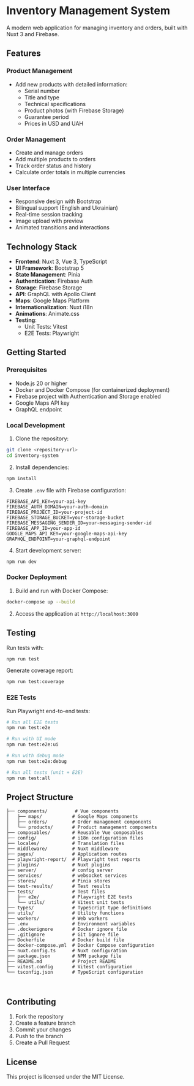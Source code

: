 # Inventory Management System

A modern web application for managing inventory and orders, built with Nuxt 3 and Firebase.

## Features

### Product Management

- Add new products with detailed information:
  - Serial number
  - Title and type
  - Technical specifications
  - Product photos (with Firebase Storage)
  - Guarantee period
  - Prices in USD and UAH

### Order Management

- Create and manage orders
- Add multiple products to orders
- Track order status and history
- Calculate order totals in multiple currencies

### User Interface

- Responsive design with Bootstrap
- Bilingual support (English and Ukrainian)
- Real-time session tracking
- Image upload with preview
- Animated transitions and interactions

## Technology Stack

- **Frontend**: Nuxt 3, Vue 3, TypeScript
- **UI Framework**: Bootstrap 5
- **State Management**: Pinia
- **Authentication**: Firebase Auth
- **Storage**: Firebase Storage
- **API**: GraphQL with Apollo Client
- **Maps**: Google Maps Platform
- **Internationalization**: Nuxt i18n
- **Animations**: Animate.css
- **Testing**:
  - Unit Tests: Vitest
  - E2E Tests: Playwright

## Getting Started

### Prerequisites

- Node.js 20 or higher
- Docker and Docker Compose (for containerized deployment)
- Firebase project with Authentication and Storage enabled
- Google Maps API key
- GraphQL endpoint

### Local Development

1. Clone the repository:

```bash
git clone <repository-url>
cd inventory-system
```

2. Install dependencies:

```bash
npm install
```

3. Create `.env` file with Firebase configuration:

```env
FIREBASE_API_KEY=your-api-key
FIREBASE_AUTH_DOMAIN=your-auth-domain
FIREBASE_PROJECT_ID=your-project-id
FIREBASE_STORAGE_BUCKET=your-storage-bucket
FIREBASE_MESSAGING_SENDER_ID=your-messaging-sender-id
FIREBASE_APP_ID=your-app-id
GOOGLE_MAPS_API_KEY=your-google-maps-api-key
GRAPHQL_ENDPOINT=your-graphql-endpoint
```

4. Start development server:

```bash
npm run dev
```

### Docker Deployment

1. Build and run with Docker Compose:

```bash
docker-compose up --build
```

2. Access the application at `http://localhost:3000`

## Testing

Run tests with:

```bash
npm run test
```

Generate coverage report:

```bash
npm run test:coverage
```

### E2E Tests

Run Playwright end-to-end tests:

```bash
# Run all E2E tests
npm run test:e2e

# Run with UI mode
npm run test:e2e:ui

# Run with debug mode
npm run test:e2e:debug

# Run all tests (unit + E2E)
npm run test:all
```

## Project Structure

```
├── components/          # Vue components
│   ├── maps/           # Google Maps components
│   ├── orders/         # Order management components
│   └── products/       # Product management components
├── composables/        # Reusable Vue composables
├── config/             # i18n configuration files
├── locales/            # Translation files
├── middleware/         # Nuxt middleware
├── pages/              # Application routes
├── playwright-report/  # Playwright test reports
├── plugins/            # Nuxt plugins
├── server/             # config server
├── services/           # websocket services
├── stores/             # Pinia stores
├── test-results/       # Test results
├── tests/              # Test files
│   ├── e2e/            # Playwright E2E tests
│   └── utils/          # Vitest unit tests
├── types/              # TypeScript type definitions
├── utils/              # Utility functions
├── workers/            # Web workers
├── .env                # Environment variables
├── .dockerignore       # Docker ignore file
├── .gitignore          # Git ignore file
├── Dockerfile          # Docker build file
├── docker-compose.yml  # Docker Compose configuration
├── nuxt.config.ts      # Nuxt configuration
├── package.json        # NPM package file
├── README.md           # Project README
├── vitest.config       # Vitest configuration
└── tsconfig.json       # TypeScript configuration



```

## Contributing

1. Fork the repository
2. Create a feature branch
3. Commit your changes
4. Push to the branch
5. Create a Pull Request

## License

This project is licensed under the MIT License.
